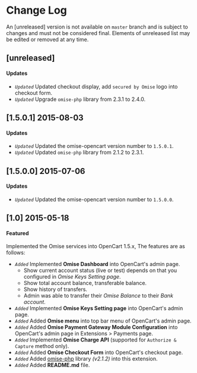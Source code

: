 Change Log
==========

An [unreleased] version is not available on `master` branch and is subject to changes and must not be considered final. Elements of unreleased list may be edited or removed at any time.

[unreleased]
------------
#### Updates
- *`Updated`* Updated checkout display, add `secured by Omise` logo into checkout form.
- *`Updated`* Upgrade `omise-php` library from 2.3.1 to 2.4.0.

[1.5.0.1] 2015-08-03
----------------------
#### Updates
- *`Updated`* Updated the omise-opencart version number to `1.5.0.1`.
- *`Updated`* Updated `omise-php` library from 2.1.2 to 2.3.1.

[1.5.0.0] 2015-07-06
----------------------
#### Updates
- *`Updated`* Updated the omise-opencart version number to `1.5.0.0`.

[1.0] 2015-05-18
------------------
#### Featured
Implemented the Omise services into OpenCart 1.5.x, The features are as follows:
- *`Added`* Implemented **Omise Dashboard** into OpenCart's admin page.
  - Show current account status (live or test) depends on that you configured in *Omise Keys Setting page*.
  - Show total account balance, transferable balance.
  - Show history of transfers.
  - Admin was able to transfer their *Omise Balance* to their *Bank account*.
- *`Added`* Implemented **Omise Keys Setting page** into OpenCart's admin page.
- *`Added`* Added **Omise menu** into top bar menu of OpenCart's admin page.
- *`Added`* Added **Omise Payment Gateway Module Configuration** into OpenCart's admin page in Extensions > Payments page.
- *`Added`* Implemented **Omise Charge API** (supported for `Authorize & Capture` method only).
- *`Added`* Added **Omise Checkout Form** into OpenCart's checkout page.
- *`Added`* Added [omise-php](https://github.com/omise/omise-php) library *(v2.1.2)* into this extension.
- *`Added`* Added **README.md** file.